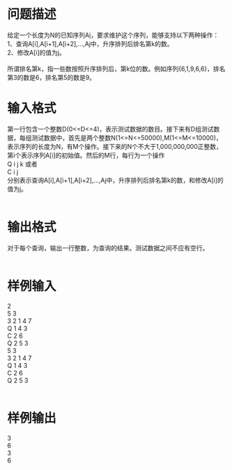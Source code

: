 

# 问题描述


给定一个长度为N的已知序列A[i](1&lt;=i&lt;=N)，要求维护这个序列，能够支持以下两种操作：<br/>
1、查询A[i],A[i+1],A[i+2],...,A[j](1&lt;=i&lt;=j&lt;=N)中，升序排列后排名第k的数。<br/>
2、修改A[i]的值为j。<br/>
<br/>
所谓排名第k，指一些数按照升序排列后，第k位的数。例如序列{6,1,9,6,6}，排名第3的数是6，排名第5的数是9。<br/>

# 输入格式


第一行包含一个整数D(0&lt;=D&lt;=4)，表示测试数据的数目。接下来有D组测试数据，每组测试数据中，首先是两个整数N(1&lt;=N&lt;=50000),M(1&lt;=M&lt;=10000)，表示序列的长度为N，有M个操作。接下来的N个不大于1,000,000,000正整数，第i个表示序列A[i]的初始值。然后的M行，每行为一个操作<br/>
Q i j k 或者<br/>
C i j<br/>
分别表示查询A[i],A[i+1],A[i+2],...,A[j](1&lt;=i&lt;=j&lt;=N)中，升序排列后排名第k的数，和修改A[i]的值为j。<br/>
<br/>

# 输出格式


对于每个查询，输出一行整数，为查询的结果。测试数据之间不应有空行。<br/>
<br/>

# 样例输入


2<br/>
5 3<br/>
3 2 1 4 7<br/>
Q 1 4 3<br/>
C 2 6<br/>
Q 2 5 3<br/>
5 3<br/>
3 2 1 4 7<br/>
Q 1 4 3<br/>
C 2 6<br/>
Q 2 5 3<br/>
<br/>

# 样例输出


3<br/>
6<br/>
3<br/>
6
<p>
<br/>
</p>
